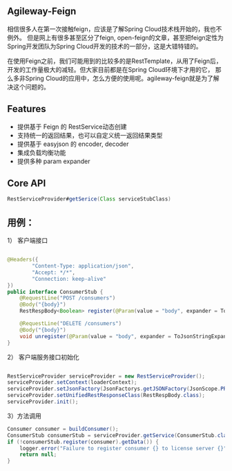 ## Agileway-Feign
相信很多人在第一次接触feign，应该是了解Spring Cloud技术栈开始的，我也不例外。
但是网上有很多甚至区分了feign, open-feign的文章，甚至把feign定性为Spring开发团队为Spring Cloud开发的技术的一部分，这是大错特错的。

在使用Feign之前，我们可能用到的比较多的是RestTemplate，从用了Feign后，开发的工作量极大的减轻。但大家目前都是在Spring Cloud环境下才用的它，
那么多非Spring Cloud的应用中，怎么方便的使用呢。agileway-feign就是为了解决这个问题的。

## Features

+ 提供基于 Feign 的 RestService动态创建
+ 支持统一的返回结果，也可以自定义统一返回结果类型
+ 提供基于 easyjson 的 encoder, decoder
+ 集成负载均衡功能
+ 提供多种 param expander


## Core API

```java
RestServiceProvider#getSerice(Class serviceStubClass)
```


## 用例：

1） 客户端接口
```java

@Headers({
        "Content-Type: application/json",
        "Accept: */*",
        "Connection: keep-alive"
})
public interface ConsumerStub {
    @RequestLine("POST /consumers")
    @Body("{body}")
    RestRespBody<Boolean> register(@Param(value = "body", expander = ToJsonStringExpander.class) Consumer consumer);

    @RequestLine("DELETE /consumers")
    @Body("{body}")
    void unregister(@Param(value = "body", expander = ToJsonStringExpander.class) Consumer consumer);
}


```

2） 客户端服务接口初始化

```java

RestServiceProvider serviceProvider = new RestServiceProvider();
serviceProvider.setContext(loaderContext);
serviceProvider.setJsonFactory(JsonFactorys.getJSONFactory(JsonScope.PROTOTYPE));
serviceProvider.setUnifiedRestResponseClass(RestRespBody.class);
serviceProvider.init();

```



3）方法调用

```java
Consumer consumer = buildConsumer();
ConsumerStub consumerStub = serviceProvider.getService(ConsumerStub.class);
if (!consumerStub.register(consumer).getData()) {
    logger.error("Failure to register consumer {} to license server {}", consumer.toString(), loaderContext.getNodes());
    return null;
}

```



